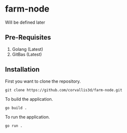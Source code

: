 # farm-node
Will be defined later
  
## Pre-Requisites

 1. Golang (Latest)
 2. GitBas (Latest)

## Installation
First you want to clone the repository.

    git clone https://github.com/corvallis3d/farm-node.git

To build the application.

    go build .

To run the application.

    go run .